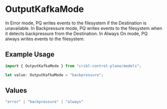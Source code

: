 # OutputKafkaMode

In Error mode, PQ writes events to the filesystem if the Destination is unavailable. In Backpressure mode, PQ writes events to the filesystem when it detects backpressure from the Destination. In Always On mode, PQ always writes events to the filesystem.

## Example Usage

```typescript
import { OutputKafkaMode } from "cribl-control-plane/models";

let value: OutputKafkaMode = "backpressure";
```

## Values

```typescript
"error" | "backpressure" | "always"
```